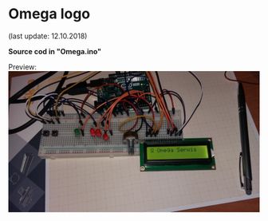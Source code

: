 # Omega logo

(last update: 12.10.2018)

<b>Source cod in "Omega.ino"</b>

Preview:
![Scheme error](https://github.com/Kacper1263/arduino/blob/master/omega/photo.jpg)


